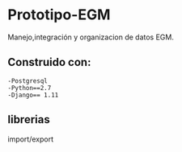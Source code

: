 # Prototipo-EGM
Manejo,integración y organizacion de datos EGM.

Construido con: 
---------
	-Postgresql
	-Python==2.7
	-Django== 1.11

librerias 
----------
import/export






